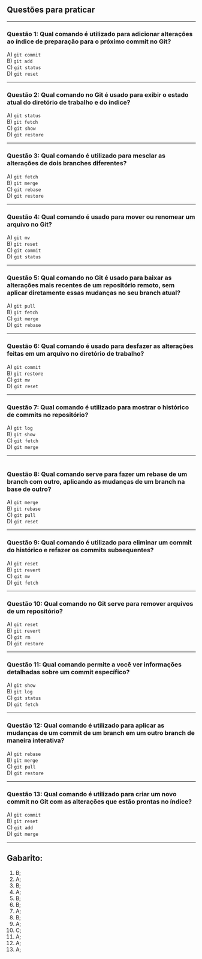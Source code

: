 ## Questões para praticar

---

### Questão 1: Qual comando é utilizado para adicionar alterações ao índice de preparação para o próximo commit no Git?

A) `git commit`  
B) `git add`  
C) `git status`  
D) `git reset`

---

### Questão 2: Qual comando no Git é usado para exibir o estado atual do diretório de trabalho e do índice?

A) `git status`  
B) `git fetch`  
C) `git show`  
D) `git restore`

---

### Questão 3: Qual comando é utilizado para mesclar as alterações de dois branches diferentes?

A) `git fetch`  
B) `git merge`  
C) `git rebase`  
D) `git restore`

---


### Questão 4: Qual comando é usado para mover ou renomear um arquivo no Git?

A) `git mv`  
B) `git reset`  
C) `git commit`  
D) `git status`

---

### Questão 5: Qual comando no Git é usado para baixar as alterações mais recentes de um repositório remoto, sem aplicar diretamente essas mudanças no seu branch atual?

A) `git pull`  
B) `git fetch`  
C) `git merge`  
D) `git rebase`

---

### Questão 6: Qual comando é usado para desfazer as alterações feitas em um arquivo no diretório de trabalho?

A) `git commit`  
B) `git restore`  
C) `git mv`  
D) `git reset`

---

### Questão 7: Qual comando é utilizado para mostrar o histórico de commits no repositório?

A) `git log`  
B) `git show`  
C) `git fetch`  
D) `git merge`

---

#

### Questão 8: Qual comando serve para fazer um rebase de um branch com outro, aplicando as mudanças de um branch na base de outro?

A) `git merge`  
B) `git rebase`  
C) `git pull`  
D) `git reset`

---

### Questão 9: Qual comando é utilizado para eliminar um commit do histórico e refazer os commits subsequentes?

A) `git reset`  
B) `git revert`  
C) `git mv`  
D) `git fetch`

---

### Questão 10: Qual comando no Git serve para remover arquivos de um repositório?

A) `git reset`  
B) `git revert`  
C) `git rm`  
D) `git restore`

---

### Questão 11: Qual comando permite a você ver informações detalhadas sobre um commit específico?

A) `git show`  
B) `git log`  
C) `git status`  
D) `git fetch`

---

### Questão 12: Qual comando é utilizado para aplicar as mudanças de um commit de um branch em um outro branch de maneira interativa?

A) `git rebase`  
B) `git merge`  
C) `git pull`  
D) `git restore`

---

### Questão 13: Qual comando é utilizado para criar um novo commit no Git com as alterações que estão prontas no índice?

A) `git commit`  
B) `git reset`  
C) `git add`  
D) `git merge`

---

## Gabarito:

1) B;
2) A;
3) B;
4) A;
5) B;
6) B;
7) A;
8) B;
9) A;
10) C;
11) A;
12) A;
13) A;



